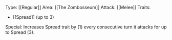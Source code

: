 Type: [[Regular]]
Area: [[The Zombosseum]]
Attack: [[Melee]]
Traits:
- [[Spread]] (up to 3)

Special: Increases Spread trait by (1) every consecutive turn it attacks for up to Spread (3).